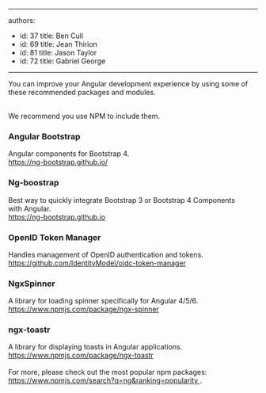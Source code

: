 

---
authors:
  - id: 37
    title: Ben Cull
  - id: 69
    title: Jean Thirion
  - id: 81
    title: Jason Taylor
  - id: 72
    title: Gabriel George
---




<span class='intro'> ​You can improve your Angular  development experience by using some of these recommended packages and modules.<div><br><div>We recommend you use NPM to include them. <br></div></div> </span>

<h3 class="ssw15-rteElement-H3">Angular&#160;Bootstrap</h3><p class="ssw15-rteElement-P">Angular&#160;components for Bootstrap 4.<br><a href="https&#58;//ng-bootstrap.github.io/">https&#58;//ng-bootstrap.github.io/</a><br></p><h3 class="ssw15-rteElement-H3">Ng-boostrap</h3><p><b></b>Best way to quickly integrate&#160;Bootstrap 3&#160;or&#160;Bootstrap 4&#160;Components with&#160;Angular.&#160;<br><a href="https&#58;//ng-bootstrap.github.io/">https&#58;//ng-bootstrap.github.io</a><br> 
</p><h3 class="ssw15-rteElement-H3">OpenID Token Manager</h3><p>Handles management of OpenID authentication and tokens.<br><a href="https&#58;//github.com/IdentityModel/oidc-token-manager">https&#58;//github.com/IdentityModel/oidc-token-manager</a><br></p><p> 
   <strong> </strong></p><h3 class="ssw15-rteElement-H3">NgxSpinner</h3><p>A library for loading spinner specifically for Angular 4/5/6.<br><a href="https&#58;//www.npmjs.com/package/ngx-spinner">https&#58;//www.npmjs.com/package/ngx-spinner</a><br></p><h3 class="ssw15-rteElement-H3">ngx-toastr</h3><p>A library for displaying toasts in Angular applications.<br><a href="https&#58;//www.npmjs.com/package/ngx-toastr">https&#58;//www.npmjs.com/package/ngx-toastr​</a><br><br>For more, please check out the most popular npm packages&#58; <a href="https&#58;//www.npmjs.com/search?q=ng&amp;ranking=popularity">https&#58;//www.npmjs.com/search?q=ng&amp;ranking=popularity </a>.<br><br></p>


